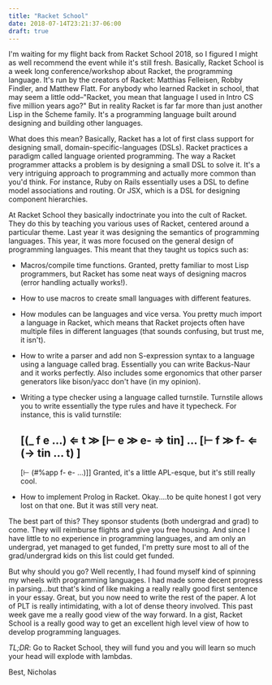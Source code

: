 ```yaml
---
title: "Racket School"
date: 2018-07-14T23:21:37-06:00
draft: true
---
```


I'm waiting for my flight back from Racket School 2018, so I figured I
might as well recommend the event while it's still fresh. Basically,
Racket School is a week long conference/workshop about Racket, the
programming language. It's run by the creators of Racket: Matthias
Felleisen, Robby Findler, and Matthew Flatt. For anybody who learned
Racket in school, that may seem a little odd–"Racket, you mean that
language I used in Intro CS five million years ago?" But in reality
Racket is far far more than just another Lisp in the Scheme
family. It's a programming language built around designing and
building other languages.

What does this mean? Basically, Racket has a lot of first class
support for designing small, domain-specific-languages (DSLs). Racket
practices a paradigm called language oriented programming. The way a
Racket programmer attacks a problem is by designing a small DSL to
solve it. It's a very intriguing approach to programming and actually
more common than you'd think. For instance, Ruby on Rails essentially
uses a DSL to define model associations and routing. Or JSX, which is
a DSL for designing component hierarchies.

At Racket School they basically indoctrinate you into the cult of
Racket. They do this by teaching you various uses of Racket, centered
around a particular theme. Last year it was designing the semantics of
programming languages. This year, it was more focused on the general
design of programming languages. This meant that they taught us topics
such as:

- Macros/compile time functions. Granted, pretty familiar to most Lisp
  programmers, but Racket has some neat ways of designing macros
  (error handling actually works!).
- How to use macros to create small languages with different features.
- How modules can be languages and vice versa. You pretty much import
  a language in Racket, which means that Racket projects often have
  multiple files in different languages (that sounds confusing, but
  trust me, it isn't).
 - How to write a parser and add non S-expression syntax to a language
   using a language called brag. Essentially you can write Backus-Naur
   and it works perfectly. Also includes some ergonomics that other
   parser generators like bison/yacc don't have (in my opinion).
 - Writing a type checker using a language called turnstile. Turnstile
   allows you to write essentially the type rules and have it
   typecheck. For instance, this is valid turnstile:

    [(_ f e ...) ⇐ t ≫
    [⊢ e ≫ e- ⇒ tin] ...
    [⊢ f ≫ f- ⇐ (-> tin ... t) ]
    ----------------
    [⊢ (#%app f- e- ...)]]
Granted, it's a little APL-esque, but it's still really cool.

 - How to implement Prolog in Racket. Okay....to be quite honest I got
   very lost on that one. But it was still very neat.

The best part of this? They sponsor students (both undergrad and grad)
to come. They will reimburse flights and give you free housing. And
since I have little to no experience in programming languages, and am
only an undergrad, yet managed to get funded, I'm pretty sure most to
all of the grad/undergrad kids on this list could get funded.

But why should you go? Well recently, I had found myself kind of
spinning my wheels with programming languages. I had made some decent
progress in parsing...but that's kind of like making a really really
good first sentence in your essay. Great, but you now need to write
the rest of the paper. A lot of PLT is really intimidating, with a lot
of dense theory involved. This past week gave me a really good view of
the way forward. In a gist, Racket School is a really good way to get
an excellent high level view of how to develop programming languages.

_TL;DR_: Go to Racket School, they will fund you and you will learn so
much your head will explode with lambdas.

Best,
Nicholas
